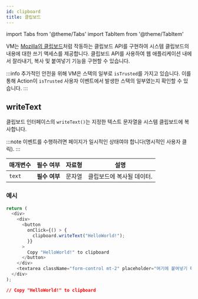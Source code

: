 ```yaml
---
id: clipboard
title: 클립보드
---
```


import Tabs from '@theme/Tabs'
import TabItem from '@theme/TabItem'

VM는 [Mozilla의 클립보드](https://developer.mozilla.org/en-US/docs/Web/API/Clipboard/writeText)처럼 작동하는 클립보드 API를 구현하여 시스템 클립보드의 내용에 대한 쓰기 액세스를 제공합니다. 클립보드 API를 사용하여 웹 애플리케이션 내에서 잘라내기, 복사 및 붙여넣기 기능을 구현할 수 있습니다.

:::info
추가적인 안전을 위해 VM은 스택의 일부로 `isTrusted`를 가지고 있습니다. 이를 통해 Action이 `isTrusted` 사용자 이벤트에서 발생한 스택의 일부였는지 확인할 수 있습니다.
:::

## writeText

클립보드 인터페이스의 `writeText()`는 지정한 텍스트 문자열을 시스템 클립보드에 복사합니다.

:::note
이벤트를 수행하려면 페이지가 일시적인 상태여야 합니다(명시적인 사용자 클릭).
:::

 | 매개변수   | 필수 여부     | 자료형 | 설명             |
 | ------ | --------- | --- | -------------- |
 | `text` | **필수 여부** | 문자열 | 클립보드에 복사될 데이터. |

### 예시

<Tabs>
<TabItem value="request" label="Request" default>

```js
return (
  <div>
    <div>
      <button
        onClick={() > {
          clipboard.writeText("HelloWorld!");
        }}
      >
        Copy "HelloWorld!" to clipboard
      </button>
    </div>
    <textarea className="form-control mt-2" placeholder="여기에 붙여넣기 테스트" />
  </div>
);
```

</TabItem>
<TabItem value="response" label="Response">

```json
// Copy "HelloWorld!" to clipboard
```

</TabItem>
</Tabs>
